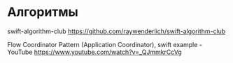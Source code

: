 #  Алгоритмы

swift-algorithm-club
https://github.com/raywenderlich/swift-algorithm-club

Flow Coordinator Pattern (Application Coordinator), swift example - YouTube
https://www.youtube.com/watch?v=_QJmmkrCcVg
